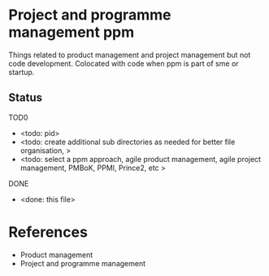 # Project and programme management ppm

Things related to product management and project management but not code development. Colocated with code when ppm is part of sme or startup.

## Status

TOD0
* <todo: pid>
* <todo: create additional sub directories as needed for better file organisation, >
* <todo: select a ppm approach, agile product management, agile project management, PMBoK, PPMI, Prince2, etc >

DONE
* <done: this file>

# References

* Product management
* Project and programme management
